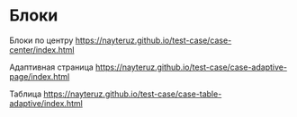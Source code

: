 # Блоки

Блоки по центру https://nayteruz.github.io/test-case/case-center/index.html

Адаптивная страница https://nayteruz.github.io/test-case/case-adaptive-page/index.html

Таблица https://nayteruz.github.io/test-case/case-table-adaptive/index.html
